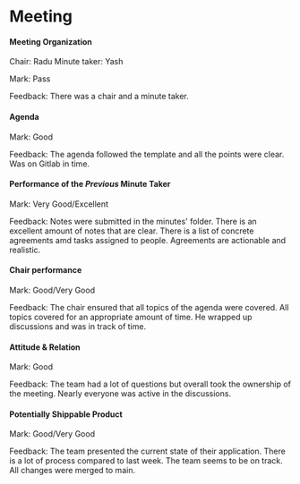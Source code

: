 # Meeting

#### Meeting Organization

Chair: Radu
Minute taker: Yash

Mark: Pass

Feedback: There was a chair and a minute taker.


#### Agenda 

Mark: Good

Feedback: The agenda followed the template and all the points were clear. Was on Gitlab in time. 


#### Performance of the *Previous* Minute Taker

Mark: Very Good/Excellent

Feedback: Notes were submitted in the minutes' folder. There is an excellent amount of notes that are clear.
There is a list of concrete agreements amd tasks assigned to people. Agreements are actionable and realistic.



#### Chair performance

Mark: Good/Very Good

Feedback: The chair ensured that all topics of the agenda were covered.
All topics covered for an appropriate amount of time. He wrapped up discussions and was in track of time. 


#### Attitude & Relation

Mark: Good

Feedback: The team had a lot of questions but overall took the ownership of the meeting.
Nearly everyone was active in the discussions.

#### Potentially Shippable Product

Mark: Good/Very Good

Feedback: The team presented the current state of their application. There is a lot of process compared to last week. 
The team seems to be on track. All changes were merged to main. 



